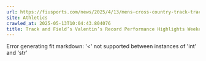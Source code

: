 ```yaml
---
url: https://fiusports.com/news/2025/4/13/mens-cross-country-track-track-and-fields-valentins-record-performance-highlights-weekend-at-usf-invitational.aspx
site: Athletics
crawled_at: 2025-05-13T10:04:43.804076
title: Track and Field’s Valentin’s Record Performance Highlights Weekend at USF Invitational - FIU Athletics
---
```


Error generating fit markdown: '<' not supported between instances of 'int' and 'str'